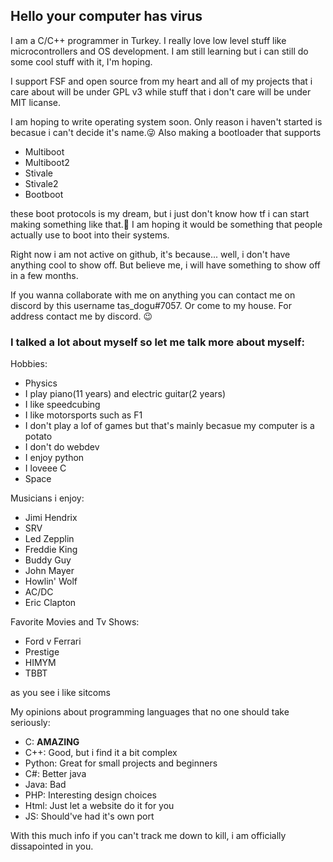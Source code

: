 ## Hello your computer has virus

I am a C/C++ programmer in Turkey. I really love low level stuff like microcontrollers and OS development.
I am still learning but i can still do some cool stuff with it, I'm hoping.

I support FSF and open source from my heart and all of my projects that i care about will be under GPL v3 while stuff that i don't care will be under MIT licanse.

I am hoping to write operating system soon. Only reason i haven't started is becasue i can't decide it's name.:stuck_out_tongue_winking_eye: 
Also making a bootloader that supports
* Multiboot
* Multiboot2
* Stivale
* Stivale2
* Bootboot

these boot protocols is my dream, but i just don't know how tf i can start making something like that.:grimacing:
I am hoping it would be something that people actually use to boot into their systems.

Right now i am not active on github, it's because... well, i don't have anything cool to show off.
But believe me, i will have something to show off in a few months.

If you wanna collaborate with me on anything you can contact me on discord by this username tas_dogu#7057. Or come to my house. For address contact me by discord. :wink:

### I talked a lot about myself so let me talk more about myself:

Hobbies:
* Physics
* I play piano(11 years) and electric guitar(2 years)
* I like speedcubing
* I like motorsports such as F1
* I don't play a lof of games but that's mainly becasue my computer is a potato
* I don't do webdev
* I enjoy python
* I loveee C
* Space

Musicians i enjoy:
* Jimi Hendrix
* SRV
* Led Zepplin
* Freddie King
* Buddy Guy
* John Mayer
* Howlin' Wolf
* AC/DC
* Eric Clapton

Favorite Movies and Tv Shows:
* Ford v Ferrari
* Prestige
* HIMYM
* TBBT

as you see i like sitcoms

My opinions about programming languages that no one should take seriously:
* C: **AMAZING**
* C++: Good, but i find it a bit complex
* Python: Great for small projects and beginners
* C#: Better java
* Java: Bad
* PHP: Interesting  design choices
* Html: Just let a website do it for you
* JS: Should've had it's own port

With this much info if you can't track me down to kill, i am officially dissapointed in you.
